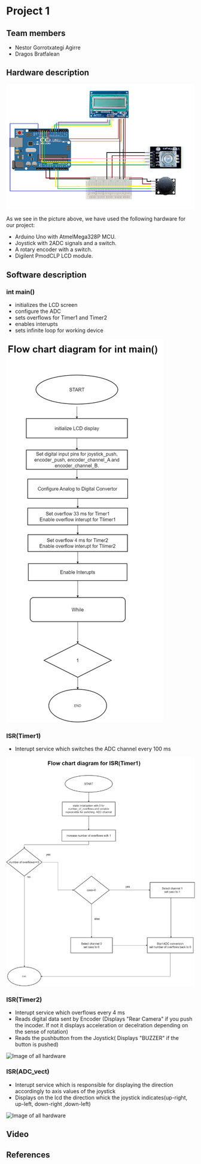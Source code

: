 # Project 1
## Team members
- Nestor Gorrotxategi Agirre
- Dragos Bratfalean
## Hardware description
![Image of all hardware](https://github.com/NestorGorrotxategi/digitalelectronics2/blob/main/lab-project1/Schematic.png)

As we see in the picture above, we have used the following hardware for our project:
- Arduino Uno with AtmelMega328P MCU.
- Joystick with 2ADC signals and a switch.
- A rotary encoder with a switch.
- Digilent PmodCLP LCD module.

## Software description


### int main()

* initializes the LCD screen
* configure the ADC
* sets overflows for Timer1 and Timer2
* enables interupts
* sets infinite loop for working device

![Image of all hardware](https://github.com/NestorGorrotxategi/digitalelectronics2/blob/main/lab-project1/flowcharts/main.png)

### ISR(Timer1)

* Interupt service which switches the ADC channel every 100 ms

![Image of all hardware](https://github.com/NestorGorrotxategi/digitalelectronics2/blob/main/lab-project1/flowcharts/TIMER1.jpg)

### ISR(Timer2)

* Interupt service which overflows every 4 ms
* Reads digital data sent by Encoder (Displays "Rear Camera" if you push the incoder. If not it displays acceleration or decelration depending on the sense of rotation)
* Reads the pushbutton from the Joystick( Displays "BUZZER" if the button is pushed)

![Image of all hardware](https://github.com/NestorGorrotxategi/digitalelectronics2/blob/main/lab-project1/flowcharts/TIMER2.jpg)

### ISR(ADC_vect)

* Interupt service which is responsible for displaying the direction accordingly to axis values of the joystick
* Displays on the lcd the direction whick the joystick indicates(up-right, up-left, down-right ,down-left)

![Image of all hardware](https://github.com/NestorGorrotxategi/digitalelectronics2/blob/main/lab-project1/flowcharts/ADC_vect.jpg)




## Video
## References
